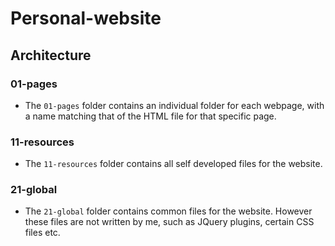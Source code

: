 # Personal-website

## Architecture

### 01-pages
- The `01-pages` folder contains an individual folder for each webpage, with a name matching that of the HTML file for that specific page.

### 11-resources
- The `11-resources` folder contains all self developed files for the website.

### 21-global
- The `21-global` folder contains common files for the website. However these files are not written by me, such as JQuery plugins, certain CSS files etc.